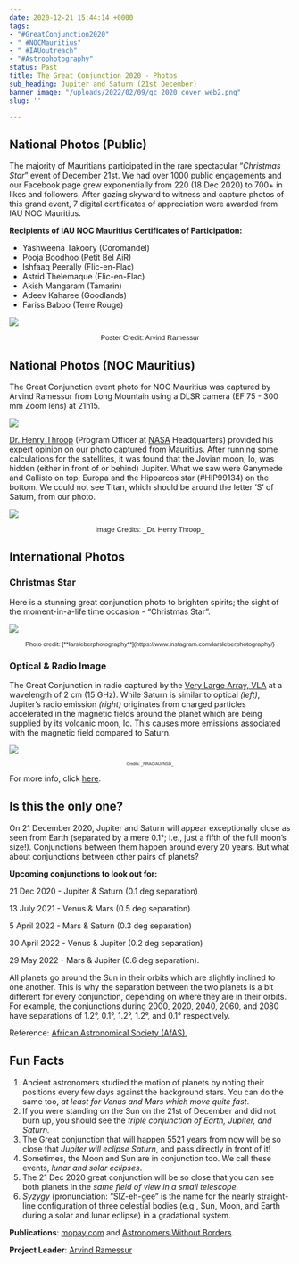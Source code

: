 ```yaml
---
date: 2020-12-21 15:44:14 +0000
tags:
- "#GreatConjunction2020"
- " #NOCMauritius"
- " #IAUoutreach"
- "#Astrophotography"
status: Past
title: The Great Conjunction 2020 - Photos
sub_heading: Jupiter and Saturn (21st December)
banner_image: "/uploads/2022/02/09/gc_2020_cover_web2.png"
slug: ''

---
```

## **National Photos (Public)**

The majority of Mauritians participated in the rare spectacular “_Christmas Star_” event of December 21st. We had over 1000 public engagements and our Facebook page grew exponentially from 220 (18 Dec 2020) to 700+ in likes and followers. After gazing skyward to witness and capture photos of this grand event, 7 digital certificates of appreciation were awarded from IAU NOC Mauritius.

**Recipients of IAU NOC Mauritius Certificates of Participation:**

* Yashweena Takoory (Coromandel)
* Pooja Boodhoo (Petit Bel AiR)
* Ishfaaq Peerally (Flic-en-Flac)
* Astrid Thelemaque (Flic-en-Flac)
* Akish Mangaram (Tamarin)
* Adeev Kaharee (Goodlands)
* Fariss Baboo (Terre Rouge)

![](/uploads/2022/02/09/dec-21-2020_gc_final_poster_700px.png)

<p style=" font-size: 90%;font-family: Verdana, Arial,sans-serif; text-align: center; ">Poster Credit: Arvind Ramessur</p>

## **National Photos (NOC Mauritius)**

The Great Conjunction event photo for NOC Mauritius was captured by Arvind Ramessur from Long Mountain using a DLSR camera (EF 75 - 300 mm Zoom lens) at 21h15.

![](/uploads/2022/02/09/21-dec-2020_gc_during_poster_700px.png)

[Dr. Henry Throop](https://science.nasa.gov/researchers/sara/program-officers-list/henry-throop "Henry") (Program Officer at [NASA](https://www.nasa.gov/ "NASA") Headquarters) provided his expert opinion on our photo captured from Mauritius. After running some calculations for the satellites, it was found that the Jovian moon, Io, was hidden (either in front of or behind) Jupiter. What we saw were Ganymede and Callisto on top; Europa and the Hipparcos star (#HIP99134) on the bottom. We could not see Titan, which should be around the letter ’S’ of Saturn, from our photo.

![](/uploads/2022/02/09/gc2020_henry_700px.png)

<p style=" font-size: 90%;font-family: Arial,sans-serif; text-align: center;">Image Credits: _Dr. Henry Throop_</p>

## **International Photos**

### Christmas Star

Here is a stunning great conjunction photo to brighten spirits; the sight of the moment-in-a-life time occasion - “Christmas Star”.

![](/uploads/2022/02/09/christmas_star1_500px.png)

<p style=" font-size: 80%;font-family: Verdana, Arial,sans-serif; text-align: center; ">Photo credit: [**larsleberphotography**](https://www.instagram.com/larsleberphotography/)</p>

### Optical & Radio Image

The Great Conjunction in radio captured by the [Very Large Array, VLA](https://public.nrao.edu/telescopes/vla/ "VLA") at a wavelength of 2 cm (15 GHz). While Saturn is similar to optical _(left)_, Jupiter’s radio emission _(right)_ originates from charged particles accelerated in the magnetic fields around the planet which are being supplied by its volcanic moon, Io. This causes more emissions associated with the magnetic field compared to Saturn.

![](/uploads/2022/02/09/vla_700px.png)  
<p style=" font-size: 50%;font-family: Verdana, Arial,sans-serif; text-align: center; "> Credits: _NRAO/AUI/NSD_ </p>

For more info, click [here](https://public.nrao.edu/ask/radio-emission-properties-of-jupiter-and-saturn/?fbclid=IwAR0oKSSiufQmhxpwCLNNdWPlUthqfnkfYhhJTHOzeLDDNCYqpC-pvqIiIuc "radio").

## **Is this the only one?**

On 21 December 2020, Jupiter and Saturn will appear exceptionally close as seen from Earth (separated by a mere 0.1°; i.e., just a fifth of the full moon’s size!). Conjunctions between them happen around every 20 years. But what about conjunctions between other pairs of planets?

**Upcoming conjunctions to look out for:**

21 Dec 2020 - Jupiter & Saturn (0.1 deg separation)

13 July 2021 - Venus & Mars (0.5 deg separation)

5 April 2022 - Mars & Saturn (0.3 deg separation)

30 April 2022 - Venus & Jupiter (0.2 deg separation)

29 May 2022 - Mars & Jupiter (0.6 deg separation).

All planets go around the Sun in their orbits which are slightly inclined to one another. This is why the separation between the two planets is a bit different for every conjunction, depending on where they are in their orbits. For example, the conjunctions during 2000, 2020, 2040, 2060, and 2080 have separations of 1.2°, 0.1°, 1.2°, 1.2°, and 0.1° respectively.

Reference: [African Astronomical Society (AfAS).](https://www.africanastronomicalsociety.org/ "AfAS")

## **Fun Facts**

1. Ancient astronomers studied the motion of planets by noting their positions every few days against the background stars. You can do the same too, _at least for Venus and Mars which move quite fast_.
2. If you were standing on the Sun on the 21st of December and did not burn up, you should see the _triple conjunction of Earth, Jupiter, and Saturn._
3. The Great conjunction that will happen 5521 years from now will be so close that _Jupiter will eclipse Saturn_, and pass directly in front of it!
4. Sometimes, the Moon and Sun are in conjunction too. We call these events, _lunar and solar eclipses_.
5. The 21 Dec 2020 great conjunction will be so close that you can see both planets in the _same field of view in a small telescope._
6. _Syzygy_ (pronunciation: “SIZ-eh-gee” is the name for the nearly straight-line configuration of three celestial bodies (e.g., Sun, Moon, and Earth during a solar and lunar eclipse) in a gradational system.

**Publications**: [mopay.com](http://mopay.com) and [Astronomers Without Borders](https://www.astronomerswithoutborders.org/home "Astronomers Without Borders").

**Project Leader**: [Arvind Ramessur](https://iau-noc-mur.netlify.app/about/arvind-ramessur/ "Arvind Ramessur")